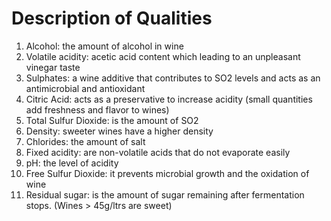 # Description of Qualities

1. Alcohol: the amount of alcohol in wine
2. Volatile acidity: acetic acid content which leading to an unpleasant vinegar taste
3. Sulphates: a wine additive that contributes to SO2 levels and acts as an antimicrobial and antioxidant
4. Citric Acid: acts as a preservative to increase acidity (small quantities add freshness and flavor to wines)
5. Total Sulfur Dioxide: is the amount of SO2
6. Density: sweeter wines have a higher density
7. Chlorides: the amount of salt 
8. Fixed acidity: are non-volatile acids that do not evaporate easily
9. pH: the level of acidity
10. Free Sulfur Dioxide: it prevents microbial growth and the oxidation of wine
11. Residual sugar: is the amount of sugar remaining after fermentation stops.  (Wines > 45g/ltrs are sweet)